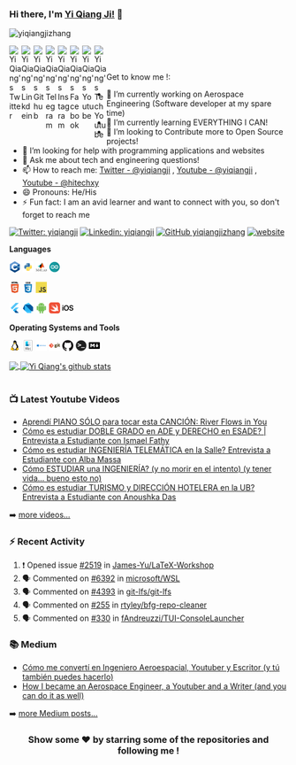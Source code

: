 ### Hi there, I'm [Yi Qiang Ji!](https://yiqiangji.com) 👋

<p align="left"> <img src="https://komarev.com/ghpvc/?username=yiqiangjizhang&label=Views&color=blue&style=plastic" alt="yiqiangjizhang" /> </p>

<a href="https://twitter.com/yiqiangji">
  <img align="left" alt="Yi Qiang's Twitter" width="22px" src="https://cdn.jsdelivr.net/npm/simple-icons@v3/icons/twitter.svg" />
</a>
<a href="https://www.linkedin.com/in/yi-qiang-ji-zhang-157410148/">
  <img align="left" alt="Yi Qiang's Linkdein" width="22px" src="https://cdn.jsdelivr.net/npm/simple-icons@v3/icons/linkedin.svg" />
</a>
<a href="https://github.com/yqiangjizhang">
  <img align="left" alt="Yi Qiang's Github" width="22px" src="https://cdn.jsdelivr.net/npm/simple-icons@v3/icons/github.svg" />
</a>
<a href="https://t.me/yiqiangji">
  <img align="left" alt="Yi Qiang's Telegram" width="22px" src="https://cdn.jsdelivr.net/npm/simple-icons@v3/icons/telegram.svg" />
</a>
<a href="https://instagram.com/yiqiangji/">
  <img align="left" alt="Yi Qiang's Instagram" width="22px" src="https://cdn.jsdelivr.net/npm/simple-icons@v3/icons/instagram.svg" />
</a>
<a href="https://www.facebook.com/yiqiang.ji">
  <img align="left" alt="Yi Qiang's Facebook" width="22px" src="https://cdn.jsdelivr.net/npm/simple-icons@v3/icons/facebook.svg" />
</a>
<a href="https://www.youtube.com/channel/UClLY8hvX7CLnGcq8tjQmIFw">
  <img align="left" alt="Yi Qiang's Youtube" width="22px" src="https://cdn.jsdelivr.net/npm/simple-icons@v3/icons/youtube.svg" />
</a>
<a href="https://www.youtube.com/hitechxy">
  <img align="left" alt="Yi Qiang's Tech Youtube" width="22px" src="https://cdn.jsdelivr.net/npm/simple-icons@v3/icons/youtube.svg" />
</a>

<br/>
<br/>

Get to know me !:

- 🔭 I’m currently working on Aerospace Engineering (Software developer at my spare time)
- 🌱 I’m currently learning EVERYTHING I CAN!
- 👯 I’m looking to Contribute more to Open Source projects!
- 🤔 I’m looking for help with programming applications and websites
- 💬 Ask me about tech and engineering questions!
- 📫 How to reach me: [Twitter - @yiqiangji](https://twitter.com/yiqiangji) , [Youtube - @yiqiangji](https://www.youtube.com/channel/UClLY8hvX7CLnGcq8tjQmIFw) , [Youtube - @hitechxy](https://www.youtube.com/hitechxy)
- 😄 Pronouns: He/His
- ⚡ Fun fact: I am an avid learner and want to connect with you, so don't forget to reach me

[![Twitter: yiqiangji](https://img.shields.io/twitter/follow/yiqiangji?style=social)](https://twitter.com/yiqiangji)
[![Linkedin: yiqiangji](https://img.shields.io/badge/-yiqiangji-blue?style=flat-square&logo=Linkedin&logoColor=white&link=https://www.linkedin.com/in/yi-qiang-ji-zhang-157410148/)](https://www.linkedin.com/in/yi-qiang-ji-zhang-157410148/)
[![GitHub yiqiangjizhang](https://img.shields.io/github/followers/yiqiangjizhang?label=follow&style=social)](https://github.com/yiqiangjizhang)
[![website](https://img.shields.io/badge/PortfolioWebsite-yiqiangji.com-2648ff?style=flat-square&logo=google-chrome)](https://yiqiangji.com/)

**Languages**
<br/>

<code><img height="20" src="https://raw.githubusercontent.com/github/explore/80688e429a7d4ef2fca1e82350fe8e3517d3494d/topics/cpp/cpp.png"></code>
<code><img height="20" src="https://raw.githubusercontent.com/github/explore/80688e429a7d4ef2fca1e82350fe8e3517d3494d/topics/python/python.png"></code>
<code><img height="20" src="https://raw.githubusercontent.com/github/explore/80688e429a7d4ef2fca1e82350fe8e3517d3494d/topics/matlab/matlab.png"></code>
<code><img height="20" src="https://raw.githubusercontent.com/github/explore/80688e429a7d4ef2fca1e82350fe8e3517d3494d/topics/arduino/arduino.png"></code>

<code><img height="20" src="https://raw.githubusercontent.com/github/explore/80688e429a7d4ef2fca1e82350fe8e3517d3494d/topics/html/html.png"></code>
<code><img height="20" src="https://raw.githubusercontent.com/github/explore/80688e429a7d4ef2fca1e82350fe8e3517d3494d/topics/css/css.png"></code>
<code><img height="20" src="https://raw.githubusercontent.com/github/explore/80688e429a7d4ef2fca1e82350fe8e3517d3494d/topics/javascript/javascript.png"></code>

<code><img height="20" src="https://raw.githubusercontent.com/github/explore/80688e429a7d4ef2fca1e82350fe8e3517d3494d/topics/flutter/flutter.png"></code>
<code><img height="20" src="https://raw.githubusercontent.com/github/explore/80688e429a7d4ef2fca1e82350fe8e3517d3494d/topics/dart/dart.png"></code>
<code><img height="20" src="https://raw.githubusercontent.com/github/explore/80688e429a7d4ef2fca1e82350fe8e3517d3494d/topics/android/android.png"></code>
<code><img height="20" src="https://raw.githubusercontent.com/github/explore/80688e429a7d4ef2fca1e82350fe8e3517d3494d/topics/swift/swift.png"></code>
<code><img height="20" src="https://raw.githubusercontent.com/github/explore/80688e429a7d4ef2fca1e82350fe8e3517d3494d/topics/ios/ios.png"></code>

**Operating Systems and Tools**

<code><img height="20" src="https://raw.githubusercontent.com/github/explore/80688e429a7d4ef2fca1e82350fe8e3517d3494d/topics/linux/linux.png"></code>
<code><img height="20" src="https://raw.githubusercontent.com/github/explore/80688e429a7d4ef2fca1e82350fe8e3517d3494d/topics/macos/macos.png"></code>
<code><img height="20" src="https://raw.githubusercontent.com/github/explore/80688e429a7d4ef2fca1e82350fe8e3517d3494d/topics/windows/windows.png"></code>
<code><img height="20" src="https://raw.githubusercontent.com/github/explore/80688e429a7d4ef2fca1e82350fe8e3517d3494d/topics/git/git.png"></code>
<code><img height="20" src="https://raw.githubusercontent.com/github/explore/78df643247d429f6cc873026c0622819ad797942/topics/github/github.png"></code>
<code><img height="20" src="https://raw.githubusercontent.com/github/explore/80688e429a7d4ef2fca1e82350fe8e3517d3494d/topics/terminal/terminal.png"></code>
<code><img height="20" src="https://raw.githubusercontent.com/github/explore/80688e429a7d4ef2fca1e82350fe8e3517d3494d/topics/markdown/markdown.png"></code>

<a href="https://github.com/yiqiangjizhang">
  <img align="center" src="https://github-readme-stats.vercel.app/api/top-langs/?username=yiqiangjizhang&theme=light&hide_langs_below=1" />
</a>
<a href="https://github.com/yiqiangjizhang">
 <img align="center" src="https://github-readme-stats.vercel.app/api?username=yiqiangjizhang&show_icons=true&theme=light&line_height=27" alt="Yi Qiang's github stats"/>
</a>

<br/>
<br/>

### 📺 Latest Youtube Videos

<!-- YOUTUBE:START -->
- [Aprendí PIANO SÓLO para tocar esta CANCIÓN: River Flows in You](https://www.youtube.com/watch?v=4I3VahmRgm0)
- [Cómo es estudiar DOBLE GRADO en ADE y DERECHO en ESADE? | Entrevista a Estudiante con Ismael Fathy](https://www.youtube.com/watch?v=te3hI3eHtaA)
- [Cómo es estudiar INGENIERÍA TELEMÁTICA en la Salle? Entrevista a Estudiante con Alba Massa](https://www.youtube.com/watch?v=15yyLP0OgbE)
- [Cómo ESTUDIAR una INGENIERÍA? (y no morir en el intento) (y tener vida... bueno esto no)](https://www.youtube.com/watch?v=WV5Hj6ZfBC0)
- [Cómo es estudiar TURISMO y DIRECCIÓN HOTELERA en la UB? Entrevista a Estudiante con Anoushka Das](https://www.youtube.com/watch?v=NQBNWPvHCqg)
<!-- YOUTUBE:END -->

➡️ [more videos...](https://www.youtube.com/channel/UClLY8hvX7CLnGcq8tjQmIFw)

### ⚡ Recent Activity

<!--START_SECTION:activity-->
1. ❗️ Opened issue [#2519](https://github.com/James-Yu/LaTeX-Workshop/issues/2519) in [James-Yu/LaTeX-Workshop](https://github.com/James-Yu/LaTeX-Workshop)
2. 🗣 Commented on [#6392](https://github.com/microsoft/WSL/issues/6392) in [microsoft/WSL](https://github.com/microsoft/WSL)
3. 🗣 Commented on [#4393](https://github.com/git-lfs/git-lfs/issues/4393) in [git-lfs/git-lfs](https://github.com/git-lfs/git-lfs)
4. 🗣 Commented on [#255](https://github.com/rtyley/bfg-repo-cleaner/issues/255) in [rtyley/bfg-repo-cleaner](https://github.com/rtyley/bfg-repo-cleaner)
5. 🗣 Commented on [#330](https://github.com/fAndreuzzi/TUI-ConsoleLauncher/issues/330) in [fAndreuzzi/TUI-ConsoleLauncher](https://github.com/fAndreuzzi/TUI-ConsoleLauncher)
<!--END_SECTION:activity-->

### 📚 Medium

<!-- MEDIUM:START -->
- [Cómo me convertí en Ingeniero Aeroespacial, Youtuber y Escritor (y tú también puedes hacerlo)](https://medium.com/@yiqiangjizhang/c%C3%B3mo-me-convert%C3%AD-en-ingeniero-aeroespacial-youtuber-y-escritor-y-t%C3%BA-tambi%C3%A9n-puedes-hacerlo-d9005004f4c6?source=rss-e0cc132a61b2------2)
- [How I became an Aerospace Engineer, a Youtuber and a Writer (and you can do it as well)](https://medium.com/@yiqiangjizhang/how-i-became-an-aerospace-engineer-a-youtuber-and-a-writer-and-you-can-do-it-as-well-c72234434195?source=rss-e0cc132a61b2------2)
<!-- MEDIUM:END -->

➡️ [more Medium posts...](https://medium.com/feed/@yiqiangjizhang)

<div align="center">
  
### Show some ❤️ by starring some of the repositories and following me !

</div>

